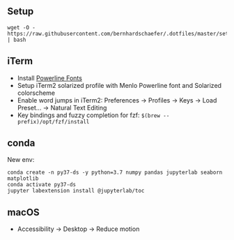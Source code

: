 Setup
--------

```shell
wget -O - https://raw.githubusercontent.com/bernhardschaefer/.dotfiles/master/setup.sh | bash
```

iTerm
--------

- Install [Powerline Fonts](https://github.com/powerline/fonts)
- Setup iTerm2 solarized profile with Menlo Powerline font and Solarized colorscheme
- Enable word jumps in iTerm2: Preferences → Profiles → Keys → Load Preset... → Natural Text Editing
- Key bindings and fuzzy completion for fzf: `$(brew --prefix)/opt/fzf/install`

conda
-------

New env:
```
conda create -n py37-ds -y python=3.7 numpy pandas jupyterlab seaborn matplotlib
conda activate py37-ds
jupyter labextension install @jupyterlab/toc
```

macOS
-------

- Accessibility -> Desktop -> Reduce motion

